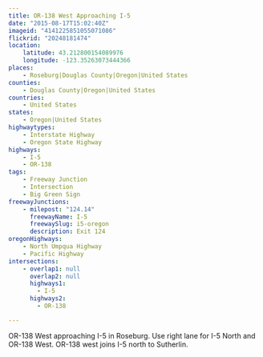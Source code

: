 ```yaml
---
title: OR-138 West Approaching I-5
date: "2015-08-17T15:02:40Z"
imageid: "4141225851055071086"
flickrid: "20248181474"
location:
    latitude: 43.212800154089976
    longitude: -123.35263073444366
places:
    - Roseburg|Douglas County|Oregon|United States
counties:
    - Douglas County|Oregon|United States
countries:
    - United States
states:
    - Oregon|United States
highwaytypes:
    - Interstate Highway
    - Oregon State Highway
highways:
    - I-5
    - OR-138
tags:
    - Freeway Junction
    - Intersection
    - Big Green Sign
freewayJunctions:
    - milepost: "124.14"
      freewayName: I-5
      freewaySlug: i5-oregon
      description: Exit 124
oregonHighways:
    - North Umpqua Highway
    - Pacific Highway
intersections:
    - overlap1: null
      overlap2: null
      highways1:
        - I-5
      highways2:
        - OR-138

---
```

OR-138 West approaching I-5 in Roseburg.  Use right lane for I-5 North and OR-138 West.  OR-138 west joins I-5 north to Sutherlin.
